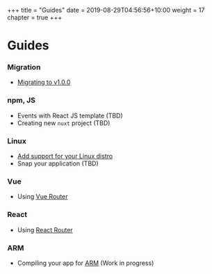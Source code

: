 +++
title = "Guides"
date = 2019-08-29T04:56:56+10:00
weight = 17
chapter = true
+++

# Guides

### Migration

  * [Migrating to v1.0.0](./migrate)

### npm, JS

  * Events with React JS template (TBD)
  * Creating new `nuxt` project (TBD)

### Linux

  * [Add support for your Linux distro](./distro)
  * Snap your application (TBD)

### Vue

  * Using [Vue Router](./vuerouter)

### React

  * Using [React Router](./reactrouter)

### ARM

  * Compiling your app for [ARM](./arm) (Work in progress)
